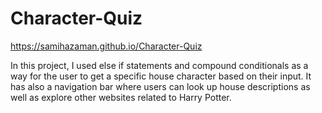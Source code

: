 # Character-Quiz
https://samihazaman.github.io/Character-Quiz

In this project, I used else if statements and compound conditionals as a way for the user to get a specific house character based on their input. It has also a navigation bar where users can look up house descriptions as well as explore other websites related to Harry Potter.

